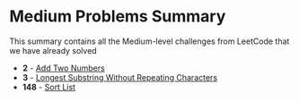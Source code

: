 # Medium Problems Summary

This summary contains all the Medium-level challenges from LeetCode that we have already solved

- **2** - [Add Two Numbers](solutions/0002-add-two-numbers/solution.py)
- **3** - [Longest Substring Without Repeating Characters](solutions/0003-longest-substring-without-repeating-characters/solution.ts)
- **148** - [Sort List](solutions/0148-sort-list/solution.py)
